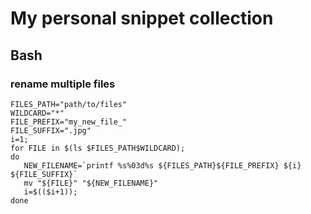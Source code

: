 # My personal snippet collection

## Bash

### rename multiple files
    
	FILES_PATH="path/to/files"
	WILDCARD="*"
	FILE_PREFIX="my_new_file_"
	FILE_SUFFIX=".jpg"
	i=1;
	for FILE in $(ls $FILES_PATH$WILDCARD);
	do
	   NEW_FILENAME=`printf %s%03d%s ${FILES_PATH}${FILE_PREFIX} ${i} ${FILE_SUFFIX}`
	   mv "${FILE}" "${NEW_FILENAME}"
	   i=$(($i+1));
	done